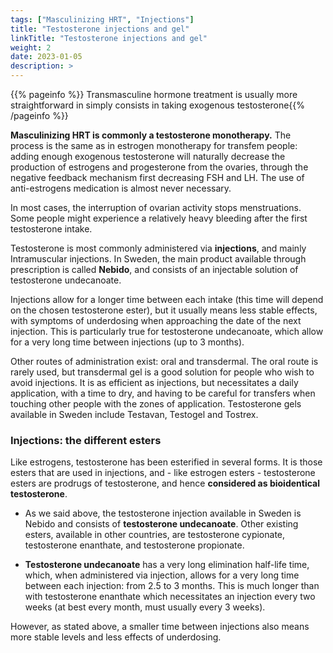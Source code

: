 ```yaml
---
tags: ["Masculinizing HRT", "Injections"]
title: "Testosterone injections and gel"
linkTitle: "Testosterone injections and gel"
weight: 2
date: 2023-01-05
description: >
---
```


{{% pageinfo %}}
Transmasculine hormone treatment is usually more straightforward in simply consists in taking exogenous testosterone{{% /pageinfo %}}


**Masculinizing HRT is commonly a testosterone monotherapy.** The process is the same as in estrogen monotherapy for transfem people: adding enough exogenous testosterone will naturally decrease the production of estrogens and progesterone from the ovaries, through the negative feedback mechanism first decreasing FSH and LH. The use of anti-estrogens medication is almost never necessary.

In most cases, the interruption of ovarian activity stops menstruations. Some people might experience a relatively heavy bleeding after the first testosterone intake.

Testosterone is most commonly administered via **injections**, and mainly Intramuscular injections. 
In Sweden, the main product available through prescription is called **Nebido**, and consists of an injectable solution of testosterone undecanoate. 

Injections allow for a longer time between each intake (this time will depend on the chosen testosterone ester), but it usually means less stable effects, with symptoms of underdosing when approaching the date of the next injection. This is particularly true for testosterone undecanoate, which allow for a very long time between injections (up to 3 months).

Other routes of administration exist: oral and transdermal. The oral route is rarely used, but transdermal gel is a good solution for people who wish to avoid injections. It is as efficient as injections, but necessitates a daily application, with a time to dry, and having to be careful for transfers when touching other people with the zones of application. Testosterone gels available in Sweden include Testavan, Testogel and Tostrex.

### Injections: the different esters ###

Like estrogens, testosterone has been esterified in several forms. It is those esters that are used in injections, and - like estrogen esters - testosterone esters are prodrugs of testosterone, and hence **considered as bioidentical testosterone**. 

- As we said above, the testosterone injection available in Sweden is Nebido and consists of **testosterone undecanoate**. Other existing esters, available in other countries, are testosterone cypionate, testosterone enanthate, and testosterone propionate.

- **Testosterone undecanoate** has a very long elimination half-life time, which, when administered via injection, allows for a very long time between each injection: from 2.5 to 3 months. This is much longer than with testosterone enanthate which necessitates an injection every two weeks (at best every month, must usually every 3 weeks).

However, as stated above, a smaller time between injections also means more stable levels and less effects of underdosing. 
